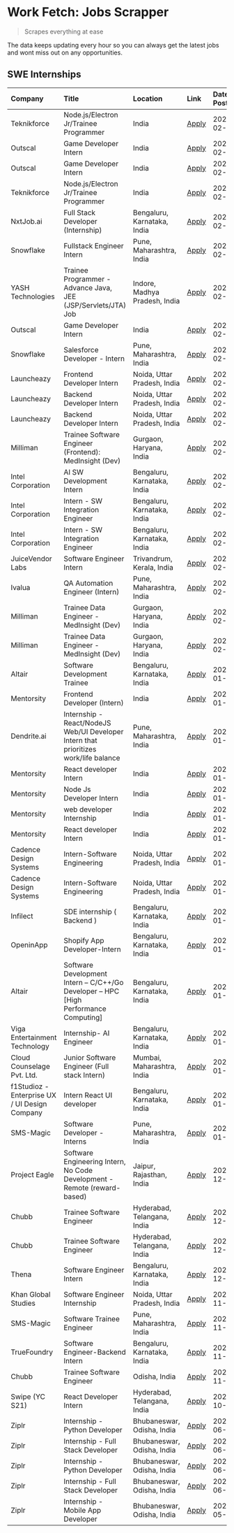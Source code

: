 # Work Fetch: Jobs Scrapper
> Scrapes everything at ease

The data keeps updating every hour so you can always get the latest jobs and wont miss out on any opportunities.

## SWE Internships
<!--START_SECTION:workfetch-->
| Company                                       | Title                                                                                | Location                      | Link                                                                                                                                                                                                                                                                                                            | Date Posted   |
|:----------------------------------------------|:-------------------------------------------------------------------------------------|:------------------------------|:----------------------------------------------------------------------------------------------------------------------------------------------------------------------------------------------------------------------------------------------------------------------------------------------------------------|:--------------|
| Teknikforce                                   | Node.js/Electron Jr/Trainee Programmer                                               | India                         | [Apply](https://in.linkedin.com/jobs/view/node-js-electron-jr-trainee-programmer-at-teknikforce-3829796729?position=33&pageNum=0&refId=yPzw6ezjGTZQGZ8xpq7CRg%3D%3D&trackingId=MRQieVvbz3LVVyCkSt9paQ%3D%3D&trk=public_jobs_jserp-result_search-card)                                                           | 2024-02-14    |
| Outscal                                       | Game Developer Intern                                                                | India                         | [Apply](https://in.linkedin.com/jobs/view/game-developer-intern-at-outscal-3826745925?position=44&pageNum=0&refId=yPzw6ezjGTZQGZ8xpq7CRg%3D%3D&trackingId=entgZeVE0%2B3miJYjrt1IsQ%3D%3D&trk=public_jobs_jserp-result_search-card)                                                                              | 2024-02-14    |
| Outscal                                       | Game Developer Intern                                                                | India                         | [Apply](https://in.linkedin.com/jobs/view/game-developer-intern-at-outscal-3826749579?position=58&pageNum=0&refId=yPzw6ezjGTZQGZ8xpq7CRg%3D%3D&trackingId=N6h%2F6gEvHSsLEtmRw%2F2%2BpA%3D%3D&trk=public_jobs_jserp-result_search-card)                                                                          | 2024-02-14    |
| Teknikforce                                   | Node.js/Electron Jr/Trainee Programmer                                               | India                         | [Apply](https://in.linkedin.com/jobs/view/node-js-electron-jr-trainee-programmer-at-teknikforce-3829796729?position=9&pageNum=2&refId=9PYkNZDqncy9MeIJuOnEfw%3D%3D&trackingId=TMQmRFBn5A9PlF0PrgA%2F9A%3D%3D&trk=public_jobs_jserp-result_search-card)                                                          | 2024-02-14    |
| NxtJob.ai                                     | Full Stack Developer (Internship)                                                    | Bengaluru, Karnataka, India   | [Apply](https://in.linkedin.com/jobs/view/full-stack-developer-internship-at-nxtjob-ai-3829304067?position=19&pageNum=0&refId=yPzw6ezjGTZQGZ8xpq7CRg%3D%3D&trackingId=v0zh1ijXbanQXbWICaPB1A%3D%3D&trk=public_jobs_jserp-result_search-card)                                                                    | 2024-02-13    |
| Snowflake                                     | Fullstack Engineer Intern                                                            | Pune, Maharashtra, India      | [Apply](https://in.linkedin.com/jobs/view/fullstack-engineer-intern-at-snowflake-3828959203?position=21&pageNum=0&refId=yPzw6ezjGTZQGZ8xpq7CRg%3D%3D&trackingId=2ZrjI4JiwYA8NwxkWUmQuA%3D%3D&trk=public_jobs_jserp-result_search-card)                                                                          | 2024-02-13    |
| YASH Technologies                             | Trainee Programmer - Advance Java, JEE (JSP/Servlets/JTA) Job                        | Indore, Madhya Pradesh, India | [Apply](https://in.linkedin.com/jobs/view/trainee-programmer-advance-java-jee-jsp-servlets-jta-job-at-yash-technologies-3811759183?position=23&pageNum=0&refId=yPzw6ezjGTZQGZ8xpq7CRg%3D%3D&trackingId=xQ1k6SlJMZdMuE19BQNDfw%3D%3D&trk=public_jobs_jserp-result_search-card)                                   | 2024-02-13    |
| Outscal                                       | Game Developer Intern                                                                | India                         | [Apply](https://in.linkedin.com/jobs/view/game-developer-intern-at-outscal-3829022745?position=47&pageNum=0&refId=yPzw6ezjGTZQGZ8xpq7CRg%3D%3D&trackingId=6jkoWPnY9IHFWaqyLKqGnw%3D%3D&trk=public_jobs_jserp-result_search-card)                                                                                | 2024-02-13    |
| Snowflake                                     | Salesforce Developer - Intern                                                        | Pune, Maharashtra, India      | [Apply](https://in.linkedin.com/jobs/view/salesforce-developer-intern-at-snowflake-3828958237?position=57&pageNum=0&refId=yPzw6ezjGTZQGZ8xpq7CRg%3D%3D&trackingId=dSeaCx%2BCRFW0%2Bh8%2FdFMwfA%3D%3D&trk=public_jobs_jserp-result_search-card)                                                                  | 2024-02-13    |
| Launcheazy                                    | Frontend Developer Intern                                                            | Noida, Uttar Pradesh, India   | [Apply](https://in.linkedin.com/jobs/view/frontend-developer-intern-at-launcheazy-3825516433?position=14&pageNum=0&refId=yPzw6ezjGTZQGZ8xpq7CRg%3D%3D&trackingId=7%2BY030%2Fb2F%2BHCmCd%2F4uj3w%3D%3D&trk=public_jobs_jserp-result_search-card)                                                                 | 2024-02-12    |
| Launcheazy                                    | Backend Developer Intern                                                             | Noida, Uttar Pradesh, India   | [Apply](https://in.linkedin.com/jobs/view/backend-developer-intern-at-launcheazy-3825519157?position=29&pageNum=0&refId=yPzw6ezjGTZQGZ8xpq7CRg%3D%3D&trackingId=QRUQakbTqSZmSaa3VUugCA%3D%3D&trk=public_jobs_jserp-result_search-card)                                                                          | 2024-02-12    |
| Launcheazy                                    | Backend Developer Intern                                                             | Noida, Uttar Pradesh, India   | [Apply](https://in.linkedin.com/jobs/view/backend-developer-intern-at-launcheazy-3825519157?position=5&pageNum=2&refId=9PYkNZDqncy9MeIJuOnEfw%3D%3D&trackingId=lQLdPR14FCKCf1cxtg9zZg%3D%3D&trk=public_jobs_jserp-result_search-card)                                                                           | 2024-02-12    |
| Milliman                                      | Trainee Software Engineer (Frontend): MedInsight (Dev)                               | Gurgaon, Haryana, India       | [Apply](https://in.linkedin.com/jobs/view/trainee-software-engineer-frontend-medinsight-dev-at-milliman-3792874280?position=3&pageNum=0&refId=yPzw6ezjGTZQGZ8xpq7CRg%3D%3D&trackingId=06PbaTTnAEAbql7Y1tr%2B5A%3D%3D&trk=public_jobs_jserp-result_search-card)                                                  | 2024-02-09    |
| Intel Corporation                             | AI SW Development Intern                                                             | Bengaluru, Karnataka, India   | [Apply](https://in.linkedin.com/jobs/view/ai-sw-development-intern-at-intel-corporation-3826089065?position=45&pageNum=0&refId=yPzw6ezjGTZQGZ8xpq7CRg%3D%3D&trackingId=6fk1cnlZfJv8njVA9IZNbg%3D%3D&trk=public_jobs_jserp-result_search-card)                                                                   | 2024-02-09    |
| Intel Corporation                             | Intern - SW Integration Engineer                                                     | Bengaluru, Karnataka, India   | [Apply](https://in.linkedin.com/jobs/view/intern-sw-integration-engineer-at-intel-corporation-3825002246?position=39&pageNum=0&refId=yPzw6ezjGTZQGZ8xpq7CRg%3D%3D&trackingId=2VWJJpV5mFzvEG8MorBd7Q%3D%3D&trk=public_jobs_jserp-result_search-card)                                                             | 2024-02-08    |
| Intel Corporation                             | Intern - SW Integration Engineer                                                     | Bengaluru, Karnataka, India   | [Apply](https://in.linkedin.com/jobs/view/intern-sw-integration-engineer-at-intel-corporation-3824236786?position=42&pageNum=0&refId=yPzw6ezjGTZQGZ8xpq7CRg%3D%3D&trackingId=ap9ukwysdxTQGCQYn3Pjdg%3D%3D&trk=public_jobs_jserp-result_search-card)                                                             | 2024-02-07    |
| JuiceVendor Labs                              | Software Engineer Intern                                                             | Trivandrum, Kerala, India     | [Apply](https://in.linkedin.com/jobs/view/software-engineer-intern-at-juicevendor-labs-3823487440?position=51&pageNum=0&refId=yPzw6ezjGTZQGZ8xpq7CRg%3D%3D&trackingId=M6Rykuinl9PyPrs4GxTb8g%3D%3D&trk=public_jobs_jserp-result_search-card)                                                                    | 2024-02-07    |
| Ivalua                                        | QA Automation Engineer (Intern)                                                      | Pune, Maharashtra, India      | [Apply](https://in.linkedin.com/jobs/view/qa-automation-engineer-intern-at-ivalua-3762560998?position=52&pageNum=0&refId=yPzw6ezjGTZQGZ8xpq7CRg%3D%3D&trackingId=JKrgmn%2F0HU7UG7WUVRFUfw%3D%3D&trk=public_jobs_jserp-result_search-card)                                                                       | 2024-02-03    |
| Milliman                                      | Trainee Data Engineer - MedInsight (Dev)                                             | Gurgaon, Haryana, India       | [Apply](https://in.linkedin.com/jobs/view/trainee-data-engineer-medinsight-dev-at-milliman-3789275187?position=28&pageNum=0&refId=yPzw6ezjGTZQGZ8xpq7CRg%3D%3D&trackingId=NG2uWOKIVva47I8zLKJ%2FjQ%3D%3D&trk=public_jobs_jserp-result_search-card)                                                              | 2024-02-01    |
| Milliman                                      | Trainee Data Engineer - MedInsight (Dev)                                             | Gurgaon, Haryana, India       | [Apply](https://in.linkedin.com/jobs/view/trainee-data-engineer-medinsight-dev-at-milliman-3789275187?position=4&pageNum=2&refId=9PYkNZDqncy9MeIJuOnEfw%3D%3D&trackingId=lwwmC0u7cB3NopMsDJDSsg%3D%3D&trk=public_jobs_jserp-result_search-card)                                                                 | 2024-02-01    |
| Altair                                        | Software Development Trainee                                                         | Bengaluru, Karnataka, India   | [Apply](https://in.linkedin.com/jobs/view/software-development-trainee-at-altair-3817606202?position=7&pageNum=0&refId=yPzw6ezjGTZQGZ8xpq7CRg%3D%3D&trackingId=53%2FNrwWEXkDIqstlV%2Bv9sg%3D%3D&trk=public_jobs_jserp-result_search-card)                                                                       | 2024-01-31    |
| Mentorsity                                    | Frontend Developer (Intern)                                                          | India                         | [Apply](https://in.linkedin.com/jobs/view/frontend-developer-intern-at-mentorsity-3820303627?position=16&pageNum=0&refId=yPzw6ezjGTZQGZ8xpq7CRg%3D%3D&trackingId=SiY8fhEtnhpr3uegqOmyBw%3D%3D&trk=public_jobs_jserp-result_search-card)                                                                         | 2024-01-31    |
| Dendrite.ai                                   | Internship - React/NodeJS Web/UI Developer Intern that prioritizes work/life balance | Pune, Maharashtra, India      | [Apply](https://in.linkedin.com/jobs/view/internship-react-nodejs-web-ui-developer-intern-that-prioritizes-work-life-balance-at-dendrite-ai-3818948068?position=18&pageNum=0&refId=yPzw6ezjGTZQGZ8xpq7CRg%3D%3D&trackingId=bxR%2FXoPKPnkLOqunRAzvrw%3D%3D&trk=public_jobs_jserp-result_search-card)             | 2024-01-31    |
| Mentorsity                                    | React developer Intern                                                               | India                         | [Apply](https://in.linkedin.com/jobs/view/react-developer-intern-at-mentorsity-3820308129?position=25&pageNum=0&refId=yPzw6ezjGTZQGZ8xpq7CRg%3D%3D&trackingId=GM6Xgy2M03yRWnOA2tgG9w%3D%3D&trk=public_jobs_jserp-result_search-card)                                                                            | 2024-01-31    |
| Mentorsity                                    | Node Js Developer Intern                                                             | India                         | [Apply](https://in.linkedin.com/jobs/view/node-js-developer-intern-at-mentorsity-3820307183?position=43&pageNum=0&refId=yPzw6ezjGTZQGZ8xpq7CRg%3D%3D&trackingId=GFaZyA%2FYbZfiHslcCaDNyA%3D%3D&trk=public_jobs_jserp-result_search-card)                                                                        | 2024-01-31    |
| Mentorsity                                    | web developer Internship                                                             | India                         | [Apply](https://in.linkedin.com/jobs/view/web-developer-internship-at-mentorsity-3820307182?position=55&pageNum=0&refId=yPzw6ezjGTZQGZ8xpq7CRg%3D%3D&trackingId=n5NBSxV%2BG7ozwXcrC70JPw%3D%3D&trk=public_jobs_jserp-result_search-card)                                                                        | 2024-01-31    |
| Mentorsity                                    | React developer Intern                                                               | India                         | [Apply](https://in.linkedin.com/jobs/view/react-developer-intern-at-mentorsity-3820308129?position=1&pageNum=2&refId=9PYkNZDqncy9MeIJuOnEfw%3D%3D&trackingId=OvbI0r2ygiqdyeJTavDw2w%3D%3D&trk=public_jobs_jserp-result_search-card)                                                                             | 2024-01-31    |
| Cadence Design Systems                        | Intern-Software Engineering                                                          | Noida, Uttar Pradesh, India   | [Apply](https://in.linkedin.com/jobs/view/intern-software-engineering-at-cadence-design-systems-3794689056?position=31&pageNum=0&refId=yPzw6ezjGTZQGZ8xpq7CRg%3D%3D&trackingId=fF2XfOND7z0zMx9xm06n4g%3D%3D&trk=public_jobs_jserp-result_search-card)                                                           | 2024-01-27    |
| Cadence Design Systems                        | Intern-Software Engineering                                                          | Noida, Uttar Pradesh, India   | [Apply](https://in.linkedin.com/jobs/view/intern-software-engineering-at-cadence-design-systems-3794689056?position=7&pageNum=2&refId=9PYkNZDqncy9MeIJuOnEfw%3D%3D&trackingId=RGe3JIUDxpcC%2BZNQ67p3AA%3D%3D&trk=public_jobs_jserp-result_search-card)                                                          | 2024-01-27    |
| Infilect                                      | SDE internship ( Backend )                                                           | Bengaluru, Karnataka, India   | [Apply](https://in.linkedin.com/jobs/view/sde-internship-backend-at-infilect-3815120558?position=10&pageNum=0&refId=yPzw6ezjGTZQGZ8xpq7CRg%3D%3D&trackingId=RU4VIKcWiZf0XNC%2Bm0Hr5g%3D%3D&trk=public_jobs_jserp-result_search-card)                                                                            | 2024-01-25    |
| OpeninApp                                     | Shopify App Developer-Intern                                                         | Bengaluru, Karnataka, India   | [Apply](https://in.linkedin.com/jobs/view/shopify-app-developer-intern-at-openinapp-3814301518?position=37&pageNum=0&refId=yPzw6ezjGTZQGZ8xpq7CRg%3D%3D&trackingId=drYAvuxCNoQ7gWCCGUn1Wg%3D%3D&trk=public_jobs_jserp-result_search-card)                                                                       | 2024-01-25    |
| Altair                                        | Software Development Intern – C/C++/Go Developer – HPC [High Performance Computing]  | Bengaluru, Karnataka, India   | [Apply](https://in.linkedin.com/jobs/view/software-development-intern-%E2%80%93-c-c%2B%2B-go-developer-%E2%80%93-hpc-high-performance-computing-at-altair-3809167074?position=38&pageNum=0&refId=yPzw6ezjGTZQGZ8xpq7CRg%3D%3D&trackingId=2C5Sv5RemO5EbdXMgvN22g%3D%3D&trk=public_jobs_jserp-result_search-card) | 2024-01-19    |
| Viga Entertainment Technology                 | Internship- AI Engineer                                                              | Bengaluru, Karnataka, India   | [Apply](https://in.linkedin.com/jobs/view/internship-ai-engineer-at-viga-entertainment-technology-3810209374?position=53&pageNum=0&refId=yPzw6ezjGTZQGZ8xpq7CRg%3D%3D&trackingId=EV0RGmuo4ROgjPi2e3%2Bm1w%3D%3D&trk=public_jobs_jserp-result_search-card)                                                       | 2024-01-19    |
| Cloud Counselage Pvt. Ltd.                    | Junior Software Engineer (Full stack Intern)                                         | Mumbai, Maharashtra, India    | [Apply](https://in.linkedin.com/jobs/view/junior-software-engineer-full-stack-intern-at-cloud-counselage-pvt-ltd-3803132814?position=12&pageNum=0&refId=yPzw6ezjGTZQGZ8xpq7CRg%3D%3D&trackingId=Vz%2BzIcUGKEKxeR3Eqb9BiQ%3D%3D&trk=public_jobs_jserp-result_search-card)                                        | 2024-01-11    |
| f1Studioz - Enterprise UX / UI Design Company | Intern React UI developer                                                            | Bengaluru, Karnataka, India   | [Apply](https://in.linkedin.com/jobs/view/intern-react-ui-developer-at-f1studioz-enterprise-ux-ui-design-company-3796354738?position=4&pageNum=0&refId=yPzw6ezjGTZQGZ8xpq7CRg%3D%3D&trackingId=Zi64JhAYbccatHUecNsQKQ%3D%3D&trk=public_jobs_jserp-result_search-card)                                           | 2024-01-08    |
| SMS-Magic                                     | Software Developer -Interns                                                          | Pune, Maharashtra, India      | [Apply](https://in.linkedin.com/jobs/view/software-developer-interns-at-sms-magic-3799485343?position=17&pageNum=0&refId=yPzw6ezjGTZQGZ8xpq7CRg%3D%3D&trackingId=%2Fap6HmOQiA1n6DRpuvYrsQ%3D%3D&trk=public_jobs_jserp-result_search-card)                                                                       | 2024-01-05    |
| Project Eagle                                 | Software Engineering Intern, No Code Development - Remote (reward-based)             | Jaipur, Rajasthan, India      | [Apply](https://in.linkedin.com/jobs/view/software-engineering-intern-no-code-development-remote-reward-based-at-project-eagle-3813380172?position=56&pageNum=0&refId=yPzw6ezjGTZQGZ8xpq7CRg%3D%3D&trackingId=xg3CDNuCaIplGqbSmi4CQA%3D%3D&trk=public_jobs_jserp-result_search-card)                            | 2023-12-30    |
| Chubb                                         | Trainee Software Engineer                                                            | Hyderabad, Telangana, India   | [Apply](https://in.linkedin.com/jobs/view/trainee-software-engineer-at-chubb-3811550279?position=32&pageNum=0&refId=yPzw6ezjGTZQGZ8xpq7CRg%3D%3D&trackingId=3FmABlO385osPzHTQppqlw%3D%3D&trk=public_jobs_jserp-result_search-card)                                                                              | 2023-12-28    |
| Chubb                                         | Trainee Software Engineer                                                            | Hyderabad, Telangana, India   | [Apply](https://in.linkedin.com/jobs/view/trainee-software-engineer-at-chubb-3811550279?position=8&pageNum=2&refId=9PYkNZDqncy9MeIJuOnEfw%3D%3D&trackingId=n8wJK1s93UWMI3qxb%2BUAlg%3D%3D&trk=public_jobs_jserp-result_search-card)                                                                             | 2023-12-28    |
| Thena                                         | Software Engineer Intern                                                             | Bengaluru, Karnataka, India   | [Apply](https://in.linkedin.com/jobs/view/software-engineer-intern-at-thena-3778731751?position=8&pageNum=0&refId=yPzw6ezjGTZQGZ8xpq7CRg%3D%3D&trackingId=d%2BU3SJrfQd2vlkEFReAeiQ%3D%3D&trk=public_jobs_jserp-result_search-card)                                                                              | 2023-12-05    |
| Khan Global Studies                           | Software Engineer Internship                                                         | Noida, Uttar Pradesh, India   | [Apply](https://in.linkedin.com/jobs/view/software-engineer-internship-at-khan-global-studies-3766942197?position=24&pageNum=0&refId=yPzw6ezjGTZQGZ8xpq7CRg%3D%3D&trackingId=ng5OTfKU16vNBXeCCIDyWw%3D%3D&trk=public_jobs_jserp-result_search-card)                                                             | 2023-11-27    |
| SMS-Magic                                     | Software Trainee Engineer                                                            | Pune, Maharashtra, India      | [Apply](https://in.linkedin.com/jobs/view/software-trainee-engineer-at-sms-magic-3761409781?position=13&pageNum=0&refId=yPzw6ezjGTZQGZ8xpq7CRg%3D%3D&trackingId=lahbQn86C%2B4WL7Two93n0w%3D%3D&trk=public_jobs_jserp-result_search-card)                                                                        | 2023-11-16    |
| TrueFoundry                                   | Software Engineer-Backend Intern                                                     | Bengaluru, Karnataka, India   | [Apply](https://in.linkedin.com/jobs/view/software-engineer-backend-intern-at-truefoundry-3779508170?position=15&pageNum=0&refId=yPzw6ezjGTZQGZ8xpq7CRg%3D%3D&trackingId=rrHJ2m%2BwrAeRs5f7A31kdw%3D%3D&trk=public_jobs_jserp-result_search-card)                                                               | 2023-11-10    |
| Chubb                                         | Trainee Software Engineer                                                            | Odisha, India                 | [Apply](https://in.linkedin.com/jobs/view/trainee-software-engineer-at-chubb-3756335100?position=41&pageNum=0&refId=yPzw6ezjGTZQGZ8xpq7CRg%3D%3D&trackingId=CHtJm%2FkZimGtEU0HTX%2B3Mw%3D%3D&trk=public_jobs_jserp-result_search-card)                                                                          | 2023-11-02    |
| Swipe (YC S21)                                | React Developer Intern                                                               | Hyderabad, Telangana, India   | [Apply](https://in.linkedin.com/jobs/view/react-developer-intern-at-swipe-yc-s21-3737600089?position=9&pageNum=0&refId=yPzw6ezjGTZQGZ8xpq7CRg%3D%3D&trackingId=XuxdAci6wN73kN57MSjNtg%3D%3D&trk=public_jobs_jserp-result_search-card)                                                                           | 2023-10-13    |
| Ziplr                                         | Internship - Python Developer                                                        | Bhubaneswar, Odisha, India    | [Apply](https://in.linkedin.com/jobs/view/internship-python-developer-at-ziplr-3645677592?position=26&pageNum=0&refId=yPzw6ezjGTZQGZ8xpq7CRg%3D%3D&trackingId=wCP7Nn3Z8sKO42A%2FTS8SDA%3D%3D&trk=public_jobs_jserp-result_search-card)                                                                          | 2023-06-02    |
| Ziplr                                         | Internship - Full Stack Developer                                                    | Bhubaneswar, Odisha, India    | [Apply](https://in.linkedin.com/jobs/view/internship-full-stack-developer-at-ziplr-3645675705?position=30&pageNum=0&refId=yPzw6ezjGTZQGZ8xpq7CRg%3D%3D&trackingId=1Wm%2Bm5dphSBUacDDCyBlvg%3D%3D&trk=public_jobs_jserp-result_search-card)                                                                      | 2023-06-02    |
| Ziplr                                         | Internship - Python Developer                                                        | Bhubaneswar, Odisha, India    | [Apply](https://in.linkedin.com/jobs/view/internship-python-developer-at-ziplr-3645677592?position=2&pageNum=2&refId=9PYkNZDqncy9MeIJuOnEfw%3D%3D&trackingId=WU5WzQ9pqNA95iMlRWUHUw%3D%3D&trk=public_jobs_jserp-result_search-card)                                                                             | 2023-06-02    |
| Ziplr                                         | Internship - Full Stack Developer                                                    | Bhubaneswar, Odisha, India    | [Apply](https://in.linkedin.com/jobs/view/internship-full-stack-developer-at-ziplr-3645675705?position=6&pageNum=2&refId=9PYkNZDqncy9MeIJuOnEfw%3D%3D&trackingId=IeMUDXYsC8DjQXlGOsBz6g%3D%3D&trk=public_jobs_jserp-result_search-card)                                                                         | 2023-06-02    |
| Ziplr                                         | Internship - Mobile App Developer                                                    | Bhubaneswar, Odisha, India    | [Apply](https://in.linkedin.com/jobs/view/internship-mobile-app-developer-at-ziplr-3618474948?position=54&pageNum=0&refId=yPzw6ezjGTZQGZ8xpq7CRg%3D%3D&trackingId=%2F%2BXjzHIdnLZf0yFlq5g2sw%3D%3D&trk=public_jobs_jserp-result_search-card)                                                                    | 2023-05-03    |
<!--END_SECTION:workfetch-->
